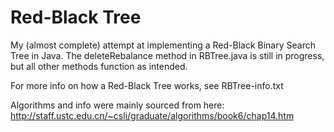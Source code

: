 # Red-Black Tree
My (almost complete) attempt at implementing a Red-Black Binary Search Tree in Java. The deleteRebalance method in RBTree.java is still in progress, but all other methods function as intended. 

For more info on how a Red-Black Tree works, see RBTree-info.txt

Algorithms and info were mainly sourced from here: http://staff.ustc.edu.cn/~csli/graduate/algorithms/book6/chap14.htm


